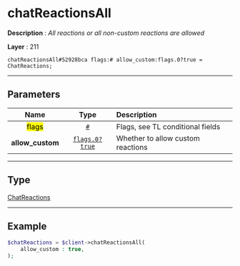 # chatReactionsAll

**Description** : *All reactions or all non\-custom reactions are allowed*

**Layer** : 211

```tl
chatReactionsAll#52928bca flags:# allow_custom:flags.0?true = ChatReactions;
```

---

## Parameters

| Name | Type | Description |
| :---: | :---: | :--- |
| <mark>flags</mark> | [`#`](type/#) | Flags, see TL conditional fields |
| **allow_custom** | [`flags.0?true`](type/true) | Whether to allow custom reactions |

---

## Type

[ChatReactions](type/ChatReactions)

---

## Example

```php
$chatReactions = $client->chatReactionsAll(
	allow_custom : true,
);
```